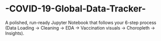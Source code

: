 # -COVID-19-Global-Data-Tracker-
A polished, run-ready Jupyter Notebook that follows your 6-step process (Data Loading → Cleaning → EDA → Vaccination visuals → Choropleth → Insights).
